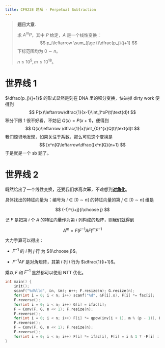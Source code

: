 ```yaml
---
title: CF923E 题解 - Perpetual Subtraction
---
```


> **题目大意.**
>
> 求 $A^mP$，其中 $P$ 给定，$A$ 是一个线性变换：
> $$
> p_i\leftarrow \sum_{j\ge i}\dfrac{p_j}{j+1}
> $$
> 下标范围均为 $0\sim n$。
>
> $n\le 10^5,m\le 10^{18}$。

# 世界线 1

$\dfrac{p_j}{j+1}$ 的形式显然是刻在 DNA 里的积分变换，快进掉 dirty work 便得到
$$
P(x)\leftarrow\dfrac{1}{x-1}\int_1^xP(t)\text{d}t
$$
积分下限 $1$ 很不好看，不妨记 $Q(x) =P(x+1)$，便得到
$$
Q(x)\leftarrow \dfrac{1}{x}\int_{0}^{x}Q(t)\text{d}t
$$
我们惊讶地发现，如果关注于系数，那么可见这个变换是
$$
[x^n]Q\leftarrow\dfrac{[x^n]Q}{n+1}
$$
于是就是一个 sb 题了。

# 世界线 2

既然给出了一个线性变换，还要我们求高次幂，不难想到[**对角化**](https://xyix.gitee.io/posts/?page=0&postid=16)。

具体找出的特征向量为：编号为 $i\in[0\sim n]$ 的特征向量的第 $j\in[0\sim n]$ 维是

$$
(-1)^{i+j}{i\choose j}
$$

记 $F$ 是把第 $i$ 个 $A$ 的特征向量作为第 $i$ 列构成的矩阵，则我们就得到

$$
A^m=F(F^{-1}AF)^mF^{-1}
$$

大力手算可以得出：

- $F^{-1}$ 的 $i$ 列 $j$ 行 为 ${i\choose j}$。

- $F^{-1}AF$ 是对角矩阵，其第 $i$ 列 $i$ 行为 $\dfrac{1}{i+1}$。

乘以 $F$ 和 $F^{-1}$ 显然都可以使用 NTT 优化。

```cpp
int main() {
	init();
	scanf("%d%lld", &n, &m); n++; F.resize(n); G.resize(n);
	for(int i = 0; i < n; i++) scanf("%d", &F[i].x), F[i] *= fac[i];
	F.reverse();
	for(int i = 0; i < n; i++) G[i] = ifac[i];
	F = Conv(F, G, n << 1); F.resize(n);
	F.reverse();
	for(int i = 0; i < n; i++) F[i] *= qpow(inv[i + 1], m % (p - 1)), F[i] = i & 1 ? -F[i] : F[i];
	F.reverse();
	F = Conv(F, G, n << 1); F.resize(n);
	F.reverse();
	for(int i = 0; i < n; i++) F[i] *= ifac[i], F[i] = i & 1 ? -F[i] : F[i], printf("%d ", F[i].x);
}
```

